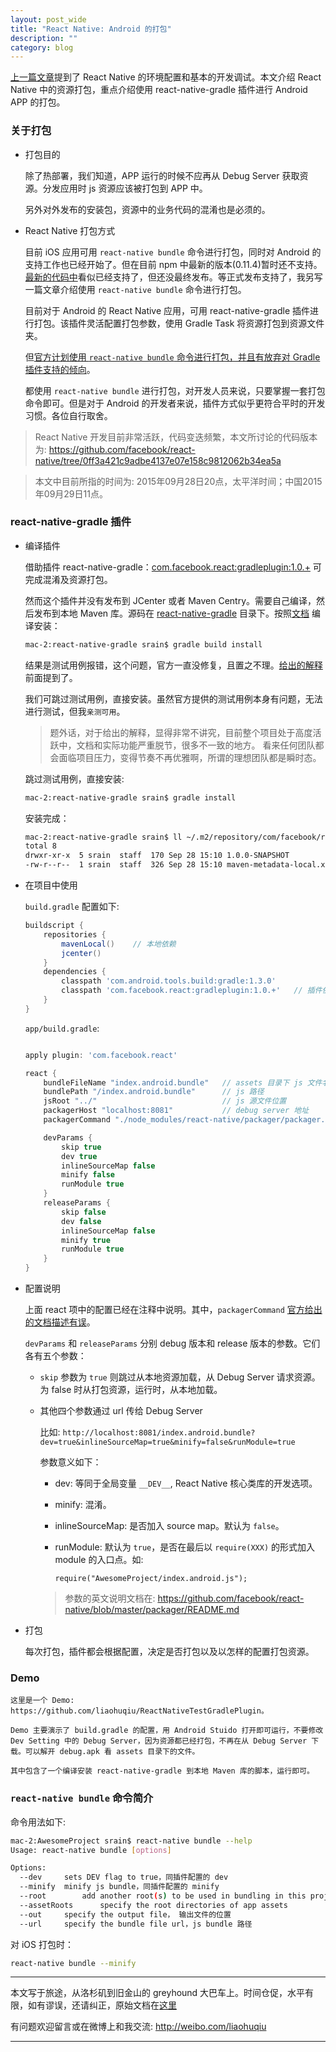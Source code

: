 ```yaml
---
layout: post_wide
title: "React Native: Android 的打包"
description: ""
category: blog
---
```


[上一篇文章][last-post]提到了 React Native 的环境配置和基本的开发调试。本文介绍 React Native 中的资源打包，重点介绍使用 react-native-gradle 插件进行 Android APP 的打包。

### 关于打包

* 打包目的

    除了热部署，我们知道，APP 运行的时候不应再从 Debug Server 获取资源。分发应用时 js 资源应该被打包到 APP 中。

    另外对外发布的安装包，资源中的业务代码的混淆也是必须的。

* React Native 打包方式

    目前 iOS 应用可用 `react-native bundle` 命令进行打包，同时对 Android 的支持工作也已经开始了。但在目前 npm 中最新的版本(0.11.4)暂时还不支持。[最新的代码中][latest-bundle]看似已经支持了，但还没最终发布。等正式发布支持了，我另写一篇文章介绍使用 `react-native bundle` 命令进行打包。

    目前对于 Android 的 React Native 应用，可用 react-native-gradle 插件进行打包。该插件灵活配置打包参数，使用 Gradle Task 将资源打包到资源文件夹。

    但[官方计划使用 `react-native bundle` 命令进行打包，并且有放弃对 Gradle 插件支持的倾向][recommended-way]。

    都使用 `react-native bundle` 进行打包，对开发人员来说，只要掌握一套打包命令即可。但是对于 Android 的开发者来说，插件方式似乎更符合平时的开发习惯。各位自行取舍。

> React Native 开发目前非常活跃，代码变迭频繁，本文所讨论的代码版本为: https://github.com/facebook/react-native/tree/0ff3a421c9adbe4137e07e158c9812062b34ea5a

> 本文中目前所指的时间为: 2015年09月28日20点，太平洋时间；中国2015年09月29日11点。

### react-native-gradle 插件

* 编译插件

    借助插件 react-native-gradle：[com.facebook.react:gradleplugin:1.0.+][gradleplugin] 可完成混淆及资源打包。
    
    然而这个插件并没有发布到 JCenter 或者 Maven Centry。需要自己编译，然后发布到本地 Maven 库。源码在 [react-native-gradle](https://github.com/facebook/react-native/tree/0ff3a421c9adbe4137e07e158c9812062b34ea5a/react-native-gradle) 目录下。按照[文档][gradleplugin-doc] 编译安装：
    
    ```bash
    mac-2:react-native-gradle srain$ gradle build install
    ```
    
    结果是测试用例报错，这个问题，官方一直没修复，且置之不理。[给出的解释][recommended-way]前面提到了。
    
    我们可跳过测试用例，直接安装。虽然官方提供的测试用例本身有问题，无法进行测试，但我`亲测可用`。
    
    > 题外话，对于给出的解释，显得非常不讲究，目前整个项目处于高度活跃中，文档和实际功能严重脱节，很多不一致的地方。
    > 看来任何团队都会面临项目压力，变得节奏不再优雅啊，所谓的理想团队都是瞬时态。
    
    跳过测试用例，直接安装:
    
    ```bash
    mac-2:react-native-gradle srain$ gradle install
    ```
    
    安装完成：
    
    ```bash
    mac-2:react-native-gradle srain$ ll ~/.m2/repository/com/facebook/react/gradleplugin/
    total 8
    drwxr-xr-x  5 srain  staff  170 Sep 28 15:10 1.0.0-SNAPSHOT
    -rw-r--r--  1 srain  staff  326 Sep 28 15:10 maven-metadata-local.xml
    ```

*  在项目中使用

    `build.gradle` 配置如下:
    
    ```groovy
    buildscript {
        repositories {
            mavenLocal()    // 本地依赖
            jcenter()
        }
        dependencies {
            classpath 'com.android.tools.build:gradle:1.3.0'
            classpath 'com.facebook.react:gradleplugin:1.0.+'   // 插件依赖
        }
    }
    ```
    
    `app/build.gradle`:
    
    ```groovy

    apply plugin: 'com.facebook.react'

    react {
        bundleFileName "index.android.bundle"   // assets 目录下 js 文件名
        bundlePath "/index.android.bundle"      // js 路径
        jsRoot "../"                            // js 源文件位置
        packagerHost "localhost:8081"           // debug server 地址
        packagerCommand "./node_modules/react-native/packager/packager.sh"  // 打包命令地址
    
        devParams {
            skip true
            dev true
            inlineSourceMap false
            minify false
            runModule true
        }
        releaseParams {
            skip false
            dev false
            inlineSourceMap false
            minify true
            runModule true
        }
    }
    ```

*   配置说明

    上面 react 项中的配置已经在注释中说明。其中，`packagerCommand` [官方给出的文档描述有误][gradleplugin-doc]。

    `devParams` 和 `releaseParams` 分别 debug 版本和 release 版本的参数。它们各有五个参数：

    * `skip` 参数为 `true` 则跳过从本地资源加载，从 Debug Server 请求资源。为 false 时从打包资源，运行时，从本地加载。

    * 其他四个参数通过 url 传给 Debug Server

        比如: `http://localhost:8081/index.android.bundle?dev=true&inlineSourceMap=true&minify=false&runModule=true`

        参数意义如下：

        * dev: 等同于全局变量 `__DEV__`, React Native 核心类库的开发选项。

        * minify: 混淆。

        * inlineSourceMap: 是否加入 source map。默认为 `false`。

        * runModule: 默认为 `true`，是否在最后以 `require(XXX)` 的形式加入 module 的入口点。如:

            ```
            require("AwesomeProject/index.android.js");
            ```

        > 参数的英文说明文档在: https://github.com/facebook/react-native/blob/master/packager/README.md

*   打包

    每次打包，插件都会根据配置，决定是否打包以及以怎样的配置打包资源。

### Demo

    这里是一个 Demo: https://github.com/liaohuqiu/ReactNativeTestGradlePlugin。
    
    Demo 主要演示了 build.gradle 的配置，用 Android Stuido 打开即可运行，不要修改 Dev Setting 中的 Debug Server，因为资源都已经打包，不再在从 Debug Server 下载。可以解开 debug.apk 看 assets 目录下的文件。
    
    其中包含了一个编译安装 react-native-gradle 到本地 Maven 库的脚本，运行即可。

### `react-native bundle` 命令简介

命令用法如下:

```bash
mac-2:AwesomeProject srain$ react-native bundle --help
Usage: react-native bundle [options]

Options:
  --dev     sets DEV flag to true，同插件配置的 dev 
  --minify  minify js bundle，同插件配置的 minify
  --root        add another root(s) to be used in bundling in this project
  --assetRoots      specify the root directories of app assets
  --out     specify the output file， 输出文件的位置
  --url     specify the bundle file url，js bundle 路径
```

对 iOS 打包时：

```bash
react-native bundle --minify
```

---

本文写于旅途，从洛杉矶到旧金山的 greyhound 大巴车上。时间仓促，水平有限，如有谬误，还请纠正，原始文档在[这里]()

有问题欢迎留言或在微博上和我交流: http://weibo.com/liaohuqiu

---

[last-post]:            http://www.liaohuqiu.net/cn/posts/react-native-1/
[recommended-way]:      https://github.com/facebook/react-native/issues/2786
[gradleplugin]:         https://github.com/facebook/react-native/tree/0ff3a421c9adbe4137e07e158c9812062b34ea5a/react-native-gradle%2FREADME.md
[gradleplugin-doc]:     https://github.com/facebook/react-native/tree/0ff3a421c9adbe4137e07e158c9812062b34ea5a/react-native-gradle%2FREADME.md
[latest-bundle]:        https://github.com/facebook/react-native/tree/0ff3a421c9adbe4137e07e158c9812062b34ea5a/local-cli%2Fbundle.js
